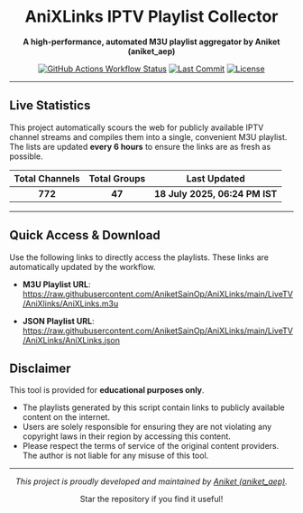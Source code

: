
<div align="center">

# AniXLinks IPTV Playlist Collector

**A high-performance, automated M3U playlist aggregator by Aniket (aniket_aep)**

[![GitHub Actions Workflow Status](https://img.shields.io/github/actions/workflow/status/AniketSainOp/AniXLinks/update.yml?style=for-the-badge&logo=githubactions&logoColor=white)](https://github.com/AniketSainOp/AniXLinks/actions) [![Last Commit](https://img.shields.io/github/last-commit/AniketSainOp/AniXLinks?style=for-the-badge&logo=git&logoColor=white)](https://github.com/AniketSainOp/AniXLinks/commits/main) [![License](https://img.shields.io/github/license/AniketSainOp/AniXLinks?style=for-the-badge)](https://github.com/AniketSainOp/AniXLinks/blob/main/LICENSE)

</div>

---

## Live Statistics

This project automatically scours the web for publicly available IPTV channel streams and compiles them into a single, convenient M3U playlist. The lists are updated **every 6 hours** to ensure the links are as fresh as possible.

| Total Channels | Total Groups | Last Updated |
| :---: | :---: | :---: |
| **772** | **47** | **18 July 2025, 06:24 PM IST** |

---

## Quick Access & Download

Use the following links to directly access the playlists. These links are automatically updated by the workflow.

- **M3U Playlist URL**: 
https://raw.githubusercontent.com/AniketSainOp/AniXLinks/main/LiveTV/AniXlinks/AniXLinks.m3u

- **JSON Playlist URL**: 
https://raw.githubusercontent.com/AniketSainOp/AniXLinks/main/LiveTV/AniXLinks/AniXLinks.json



## Disclaimer

This tool is provided for **educational purposes only**.

- The playlists generated by this script contain links to publicly available content on the internet.
- Users are solely responsible for ensuring they are not violating any copyright laws in their region by accessing this content.
- Please respect the terms of service of the original content providers. The author is not liable for any misuse of this tool.

---

<div align="center">
<p><em>This project is proudly developed and maintained by <a href="https://instagram.com/aniket_aep">Aniket (aniket_aep)</a>.</em></p>
<p>Star the repository if you find it useful!</p>
</div>
